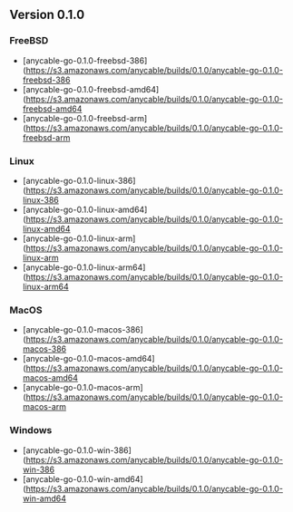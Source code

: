 ## Version 0.1.0

### FreeBSD

- [anycable-go-0.1.0-freebsd-386](https://s3.amazonaws.com/anycable/builds/0.1.0/anycable-go-0.1.0-freebsd-386
- [anycable-go-0.1.0-freebsd-amd64](https://s3.amazonaws.com/anycable/builds/0.1.0/anycable-go-0.1.0-freebsd-amd64
- [anycable-go-0.1.0-freebsd-arm](https://s3.amazonaws.com/anycable/builds/0.1.0/anycable-go-0.1.0-freebsd-arm

### Linux

- [anycable-go-0.1.0-linux-386](https://s3.amazonaws.com/anycable/builds/0.1.0/anycable-go-0.1.0-linux-386
- [anycable-go-0.1.0-linux-amd64](https://s3.amazonaws.com/anycable/builds/0.1.0/anycable-go-0.1.0-linux-amd64
- [anycable-go-0.1.0-linux-arm](https://s3.amazonaws.com/anycable/builds/0.1.0/anycable-go-0.1.0-linux-arm
- [anycable-go-0.1.0-linux-arm64](https://s3.amazonaws.com/anycable/builds/0.1.0/anycable-go-0.1.0-linux-arm64

### MacOS

- [anycable-go-0.1.0-macos-386](https://s3.amazonaws.com/anycable/builds/0.1.0/anycable-go-0.1.0-macos-386
- [anycable-go-0.1.0-macos-amd64](https://s3.amazonaws.com/anycable/builds/0.1.0/anycable-go-0.1.0-macos-amd64
- [anycable-go-0.1.0-macos-arm](https://s3.amazonaws.com/anycable/builds/0.1.0/anycable-go-0.1.0-macos-arm

### Windows

- [anycable-go-0.1.0-win-386](https://s3.amazonaws.com/anycable/builds/0.1.0/anycable-go-0.1.0-win-386
- [anycable-go-0.1.0-win-amd64](https://s3.amazonaws.com/anycable/builds/0.1.0/anycable-go-0.1.0-win-amd64
